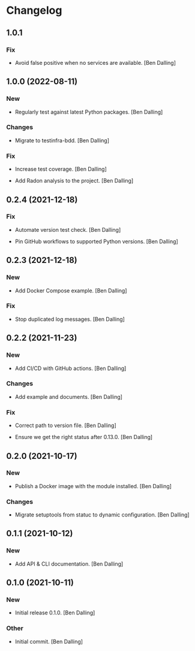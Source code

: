 # Changelog


## 1.0.1

### Fix

* Avoid false positive when no services are available. [Ben Dalling]


## 1.0.0 (2022-08-11)

### New

* Regularly test against latest Python packages. [Ben Dalling]

### Changes

* Migrate to testinfra-bdd. [Ben Dalling]

### Fix

* Increase test coverage. [Ben Dalling]

* Add Radon analysis to the project. [Ben Dalling]


## 0.2.4 (2021-12-18)

### Fix

* Automate version test check. [Ben Dalling]

* Pin GitHub workflows to supported Python versions. [Ben Dalling]


## 0.2.3 (2021-12-18)

### New

* Add Docker Compose example. [Ben Dalling]

### Fix

* Stop duplicated log messages. [Ben Dalling]


## 0.2.2 (2021-11-23)

### New

* Add CI/CD with GitHub actions. [Ben Dalling]

### Changes

* Add example and documents. [Ben Dalling]

### Fix

* Correct path to version file. [Ben Dalling]

* Ensure we get the right status after 0.13.0. [Ben Dalling]


## 0.2.0 (2021-10-17)

### New

* Publish a Docker image with the module installed. [Ben Dalling]

### Changes

* Migrate setuptools from statuc to dynamic configuration. [Ben Dalling]


## 0.1.1 (2021-10-12)

### New

* Add API & CLI documentation. [Ben Dalling]


## 0.1.0 (2021-10-11)

### New

* Initial release 0.1.0. [Ben Dalling]

### Other

* Initial commit. [Ben Dalling]


